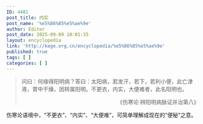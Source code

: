 ```yaml
---
ID: 4481
post_title: 内实
post_name: '%e5%86%85%e5%ae%9e'
author: Editor
post_date: 2025-09-09 10:01:35
layout: encyclopedia
link: 'http://kege.org.cn/encyclopedia/%e5%86%85%e5%ae%9e'
published: true
tags: [ ]
categories: [ ]
---
```

<blockquote>问曰：何缘得阳明病？答曰：太阳病，若发汗，若下，若利小便，此亡津液，胃中干燥，因转属阳明。不更衣，内实，大便难者，此名阳明也。
<p style="text-align: right;">《伤寒论·辨阳明病脉证并治第八》</p>
</blockquote>
伤寒论语境中，“不更衣”、“内实”、“大便难”，可简单理解成现在的“便秘”之意。

&nbsp;

&nbsp;

&nbsp;